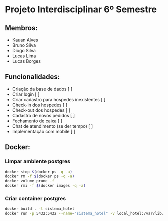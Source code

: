 # Projeto Interdisciplinar 6º Semestre

## Membros:

- Kauan Alves <br />
- Bruno Silva <br />
- Diogo Silva <br />
- Lucas Lima <br />
- Lucas Borges <br />

## Funcionalidades:
 * Criação da base de dados [ ] <br />
 * Criar login [ ] <br />
 * Criar cadastro para hospedes inexistentes [ ] <br />
 * Check-in dos hospedes [ ] <br />
 * Check-out dos hospedes [ ] <br />
 * Cadastro de novos pedidos [ ] <br />
 * Fechamento de caixa [ ] <br />
 * Chat de atendimento (se der tempo) [ ] <br />
 * Implementação com mobile [ ] <br />

## Docker:

### Limpar ambiente postgres

```sh
docker stop $(docker ps -q -a)
docker rm -f $(docker ps -q -a)
docker volume prune -f
docker rmi -f $(docker images -q -a)
```

### Criar container postgres

```sh
docker build . -t sistema_hotel
docker run -p 5432:5432 --name="sistema_hotel" -v local_hotel:/var/lib/postgresql/data sistema_hotel
```
